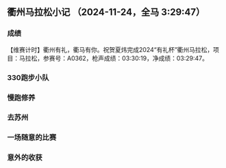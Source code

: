 ## 衢州马拉松小记  （2024-11-24，全马 3:29:47）

### 成绩

【维赛计时】衢州有礼，衢马有你。祝贺夏炜完成2024“有礼杯”衢州马拉松，项目：马拉松，参赛号：A0362，枪声成绩：03:30:19，净成绩：03:29:47。

### 330跑步小队

### 慢跑修养

### 去苏州

### 一场随意的比赛

### 意外的收获